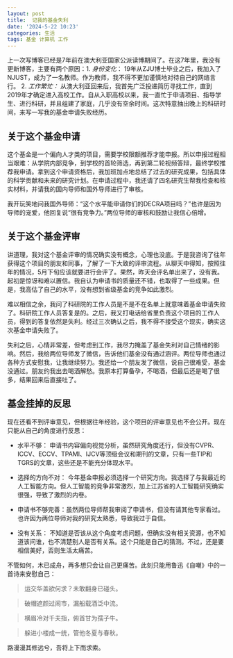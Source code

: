 ```yaml
---
layout: post
title:  记我的基金失利
date: '2024-5-22 10:23'
categories: 生活
tags: 基金 计算机 工作
---
```


上一次写博客已经是7年前在澳大利亚国家公派读博期间了。在这7年里，我没有更新博客，主要有两个原因：1. *身份变化*： 19年从ZJU博士毕业之后，我加入了NJUST，成为了一名教师。作为教师，我不得不更加谨慎地对待自己的网络言行。 2. *工作繁忙：* 从澳大利亚回来后，我首先广泛投递简历寻找工作，直到2019年才确定进入高校工作。自从入职高校以来，我一直忙于申请项目、指导学生、进行科研，并且组建了家庭，几乎没有空余时间。这次特意抽出晚上的科研时间，来写一写我的基金申请失败经历。


## 关于这个基金申请



这个基金是一个偏向人才类的项目，需要学校限额推荐才能申报。所以申报过程相当艰难：从学院内部竞争，到学校的首轮筛选，再到第二轮视频答辩，最终学校推荐我申请。拿到这个申请资格后，我加班加点地总结了过去的研究成果，包括具体的科学贡献和未来的研究计划。在申请过程中，我还请了四名研究生帮我检查和核实材料，并请我的国内导师和国外导师进行了审核。

我开玩笑地问我国外导师：“这个水平能申请你们的DECRA项目吗？”也许是因为导师的宠爱，他回复说“很有竞争力。”两位导师的审核和鼓励让我信心倍增。


## 关于这个基金评审

讲道理，我对这个基金评审的情况确实没有概念，心理也没底。于是我咨询了往年获得这个项目的朋友和同事，了解了一下大致的评审流程。从聊天中得知，按照往年的情况，5月下旬应该就要进行会评了。果然，昨天会评名单出来了，没有我。起初是惊讶和难以置信。我自认为申请书的质量还不错，也取得了一些成果。但是，我高估了自己的水平，没有想到省级基金的竞争如此激烈。

难以相信之余，我问了科研院的工作人员是不是不在名单上就意味着基金申请失败了。科研院工作人员答复是的。之后，我又打电话给省里负责这个项目的工作人员，得到的答复依然是失利。经过三次确认之后，我不得不接受这个现实，确实这次基金申请失败了。



失利之后，心情非常差，但考虑到工作，我尽力掩盖了基金失利对自己情绪的影响。然后，我给两位导师发了微信，告诉他们基金没有通过涵评。两位导师也通过各种方式安慰我，让我继续努力。我还给一个朋友发了微信，说自己很难受，基金没通过。朋友约我出去喝酒解愁。我原本打算备孕，不喝酒，但最后还是喝了很多，结果回来后直接吐了。




## 基金挂掉的反思


现在还看不到评审意见，但根据往年经验，这个项目的评审意见也不会公开。现在只能从自己的角度进行反思：


- 水平不够： 申请书内容偏向视觉分析，虽然研究角度还行，但没有CVPR、ICCV、ECCV、TPAMI、IJCV等顶级会议和期刊的文章，只有一些TIP和TGRS的文章，这些还是不能充分体现水平。



- 选择的方向不对： 今年基金申报必须选择一个研究方向。我选择了与我最近的人工智能方向。但人工智能的竞争非常激烈，加上江苏省的人工智能研究确实很强，导致了激烈的内卷。


- 申请书不够完善：虽然两位导师帮我审阅了申请书，但没有请其他专家看过。也许因为两位导师对我的研究太熟悉，导致我过于自信。


- 没有关系： 不知道是否该从这个角度考虑问题，但确实没有相关资源，也不知道该问谁，也不清楚别人是否有关系。这个只能是自己的猜测。不过，还是要相信美好，否则生活太痛苦。

不管如何，木已成舟，再多想只会让自己更痛苦。此刻只能用鲁迅《自嘲》中的一首诗来安慰自己：
> 运交华盖欲何求？未敢翻身已碰头。

> 破帽遮颜过闹市，漏船载酒泛中流。

> 横眉冷对千夫指，俯首甘为孺子牛。

> 躲进小楼成一统，管他冬夏与春秋。


路漫漫其修远兮，吾将上下而求索。
